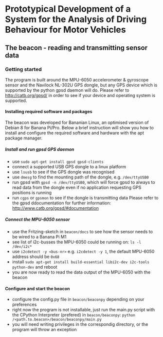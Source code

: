 # Prototypical Development of a System for the Analysis of Driving Behaviour for Motor Vehicles
## The beacon - reading and transmitting sensor data

### Getting started
The program is built around the MPU-6050 accelerometer & gyroscope sensor and the Navilock NL-302U GPS dongle, but any GPS device which is supported by the python gpsd daemon will do. Please refer to http://catb.org/gpsd/ in order to see if your device and operating system is supported.

#### Installing required software and packages
The beacon was developed for Bananian Linux, an optimised version of Debian 8 for Banana Pi/Pro. Below a brief instruction will show you how to install and configure the required software and hardware with the apt package manager.
##### Install and run gpsd GPS daemon
- use `sudo apt-get install gpsd gpsd-clients`
- connect a supported USB GPS dongle to a linux platform
- use `lsusb` to see if the GPS dongle was recognised
- use `dmesg` to find the mounting path of the dongle, e.g. `/dev/ttyUSB0`
- run gpsd with `gpsd -n /dev/ttyUSB0`, which will force gpsd to always to read data from the dongle even if no application requesting GPS positions is running
- run `cgps` or `gpsmon` to see if the dongle is transmitting data
Please refer to the gpsd ddocumentation for further information: http://www.catb.org/gpsd/#documentation

##### Connect the MPU-6050 sensor
- use the Fritzing-sketch in `beacon/docs` to see how the sensor needs to be wired to a Banana Pi M1
- see list of i2c-busses the MPU-6050 could be running on: `ls -l /dev/i2c*`
- use `i2cdetect -y <bus-nr>` e.g. `i2cdetect -y 1`, the default MPU-6050 address should be `0x68` 
- install `sudo apt-get install build-essential libi2c-dev i2c-tools python-dev` and reboot
- you are now ready to read the data output of the MPU-6050 with the beacon

#### Configure and start the beacon
- configure the config.py file in `beacon/beaconpy` depending on your preferences
- right now the program is not installable, just run the main.py script with the CPython Interpreter (prefered) in `beacon/beaconpy`: `python /<path.to.beacon>/beacon/beaconpy/main.py`
- you will need writing privileges in the correspondig directory, or the program will throw an exception
